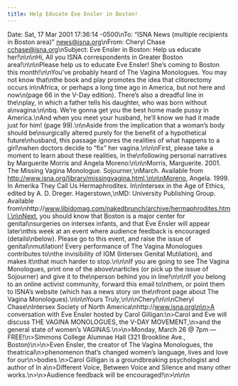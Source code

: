 ```yaml
---
title: Help Educate Eve Ensler in Boston!
---
```


Date: Sat, 17 Mar 2001 17:36:14 -0500\nTo: &#8220;<span class="caps">ISNA</span> News (multiple recipients in Boston area)&#8221; <news@isna.org>\nFrom: Cheryl Chase <cchase@isna.org>\nSubject: Eve Ensler in Boston: Help us educate her!\n\n\nHi, All you <span class="caps">ISNA</span> correspondents in Greater Boston area!\n\n\nPlease help us to educate Eve Ensler! She&#8217;s coming to Boston this month!\n\nYou&#8217;ve probably heard of The Vagina Monologues. You may not know that\nthe book and play promotes the idea that clitorectomy occurs in\nAfrica, or perhaps a long time ago in America, but not here and now\n(page 66 in the V-Day edition). There&#8217;s also a dreadful line in the\nplay, in which a father tells his daughter, who was born without a\nvagina:\n\nbq. We&#8217;re gonna get you the best home made pussy in America.\nAnd when you meet your husband, he&#8217;ll know we had it made just for him! (page 99).\n\nAside from the implication that a woman&#8217;s body should be\nsurgically altered purely for the benefit of a hypothetical future\nhusband, this passage ignores the realities of what happens to a girl\nwhen doctors decide to &#8220;fix&#8221; her vagina.\n\n\nFirst, please take a moment to learn about these realities, in the\nfollowing personal narratives by Marguerite Morris and Angela Moreno:\n\n\nMorris, Marguerite. 2001. The Missing Vagina Monologue. Sojourner,\nMarch. Available from http://www.isna.org/library/missingvagina.html.\n\n\nMoreno, Angela. 1999. In Amerika They Call Us Hermaphrodites. In\nIntersex in the Age of Ethics, edited by A. D. Dreger. Hagerstown,\nMD: University Publishing Group. Available from\nhttp://www.libidomag.com/nakedbrunch/archive/hermaphrodites.html.\n\nNext, you should know that Boston is a major center for genital\nsurgeries on intersex infants, and that Eve Ensler will appear later\nthis week at an event where audience feedback is encouraged (details\nbelow). Please go to this event, and raise the issue of genital\nmutilation! Every performance of The Vagina Monologues contributes to\nthe invisibility of <span class="caps">IGM</span> (Intersex Genital Mutilation), and makes it\nthat much harder to stop.\n\n\nIf you are going to see The Vagina Monologues, print one of the above\narticles (or pick up the issue of Sojourner) and give it to the\nperson behind you in line!\n\n\nIf you belong to an online activist community, forward this email to\nthem, or point them to <span class="caps">ISNA</span>&#8217;s website (which has a news story on the\nfront page about The Vagina Monologues).\n\n\nYours Truly,\n\n\nCheryl\n\n\nCheryl Chase\nIntersex Society of North America\nhttp://www.isna.org\n\n>A conversation with Eve Ensler hosted by Carol Gilligan:\n>Carol and Eve will discuss <span class="caps">THE</span> <span class="caps">VAGINA</span> <span class="caps">MONOLOGUES</span>, the V-<span class="caps">DAY</span> <span class="caps">MOVEMENT</span>,\n>and the general state of women&#8217;s <span class="caps">VAGINAS</span>.\n>\n>Monday, March 26 @ 7pm &#8212; <span class="caps">FREE</span>!\n>Simmons College Alumnae Hall (321 Brookline Ave., Boston)\n>\n>Even Ensler, the creator of The Vagina Monologues, the theatrical\n>phenomenon that&#8217;s changed women&#8217;s language, lives and love for our\n>bodies.\n>Carol Gilligan is a groundbreaking psychologist and author of In a\n>Different Voice, Between Voice and Silence and many other works.\n>\n>Audience feedback will be encouraged!\n>\n\n\n